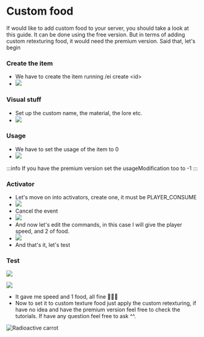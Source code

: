 # Custom food

If would like to add custom food to your server, you should take a look at this guide. It can be done using the free version. But in terms of adding custom retexturing food, it would need the premium version. Said that, let's begin

### Create the item

* We have to create the item running /ei create \<id>
* ![](<../../../.gitbook/assets/image (72).png>)

### Visual stuff

* Set up the custom name, the material, the lore etc.
* ![](<../../../.gitbook/assets/image (354).png>)

### Usage

* We have to set the usage of the item to 0
* ![](<../../../.gitbook/assets/image (357).png>)

:::info
If you have the premium version set the usageModification too to -1
:::

### Activator

* Let's move on into activators, create one, it must be PLAYER\_CONSUME
* ![](<../../../.gitbook/assets/image (388).png>)
* Cancel the event
* ![](<../../../.gitbook/assets/image (394).png>)
* And now let's edit the commands, in this case I will give the player speed, and 2 of food.
* ![](<../../../.gitbook/assets/image (146).png>)
* And that's it, let's test

### Test

![](<../../../.gitbook/assets/image (361).png>)

![](<../../../.gitbook/assets/image (370).png>)

* It gave me speed and 1 food, all fine 🥳🥳🥳
* Now to set it to custom texture food just apply the custom retexturing, if have no idea and have the premium version feel free to check the tutorials. If have any question feel free to ask ^^.

![Radioactive carrot](<../../../.gitbook/assets/image (334).png>)
